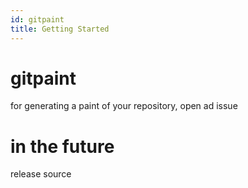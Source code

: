 ```yaml
---
id: gitpaint
title: Getting Started
---
```


# gitpaint

for generating a paint of your repository, open ad issue 

# in the future

release source